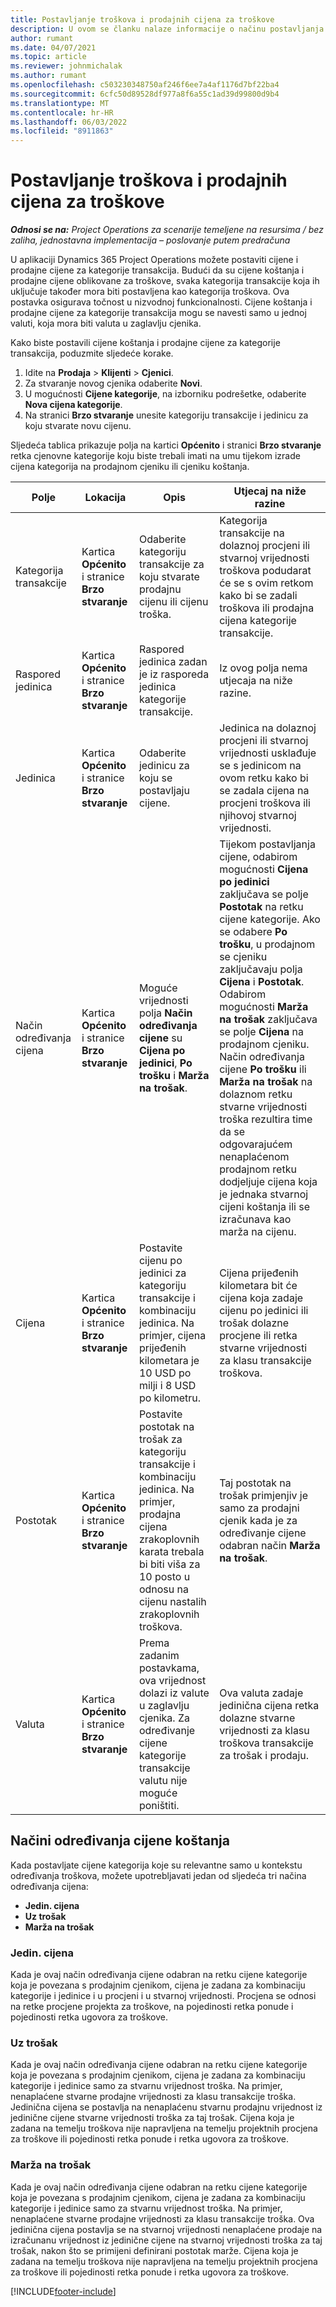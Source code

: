 ```yaml
---
title: Postavljanje troškova i prodajnih cijena za troškove
description: U ovom se članku nalaze informacije o načinu postavljanja troškova i prodajnih cijena za kategorije transakcije i troškova.
author: rumant
ms.date: 04/07/2021
ms.topic: article
ms.reviewer: johnmichalak
ms.author: rumant
ms.openlocfilehash: c503230348750af246f6ee7a4af1176d7bf22ba4
ms.sourcegitcommit: 6cfc50d89528df977a8f6a55c1ad39d99800d9b4
ms.translationtype: MT
ms.contentlocale: hr-HR
ms.lasthandoff: 06/03/2022
ms.locfileid: "8911863"
---
```

# <a name="set-up-cost-and-sales-rates-for-expenses"></a>Postavljanje troškova i prodajnih cijena za troškove

_**Odnosi se na:** Project Operations za scenarije temeljene na resursima / bez zaliha, jednostavna implementacija – poslovanje putem predračuna_

U aplikaciji Dynamics 365 Project Operations možete postaviti cijene i prodajne cijene za kategorije transakcija. Budući da su cijene koštanja i prodajne cijene oblikovane za troškove, svaka kategorija transakcije koja ih uključuje također mora biti postavljena kao kategorija troškova. Ova postavka osigurava točnost u nizvodnoj funkcionalnosti. Cijene koštanja i prodajne cijene za kategorije transakcija mogu se navesti samo u jednoj valuti, koja mora biti valuta u zaglavlju cjenika.

Kako biste postavili cijene koštanja i prodajne cijene za kategorije transakcija, poduzmite sljedeće korake. 

1. Idite na **Prodaja** > **Klijenti** > **Cjenici**.
2. Za stvaranje novog cjenika odaberite **Novi**. 
3. U mogućnosti **Cijene kategorije**, na izborniku podrešetke, odaberite **Nova cijena kategorije**. 
4. Na stranici **Brzo stvaranje** unesite kategoriju transakcije i jedinicu za koju stvarate novu cijenu.

Sljedeća tablica prikazuje polja na kartici **Općenito** i stranici **Brzo stvaranje** retka cjenovne kategorije koju biste trebali imati na umu tijekom izrade cijena kategorija na prodajnom cjeniku ili cjeniku koštanja.

| Polje | Lokacija | Opis | Utjecaj na niže razine |
| --- | --- | --- | --- |
| Kategorija transakcije | Kartica **Općenito** i stranice **Brzo stvaranje** | Odaberite kategoriju transakcije za koju stvarate prodajnu cijenu ili cijenu troška. | Kategorija transakcije na dolaznoj procjeni ili stvarnoj vrijednosti troškova podudarat će se s ovim retkom kako bi se zadali troškova ili prodajna cijena kategorije transakcije. |
| Raspored jedinica | Kartica **Općenito** i stranice **Brzo stvaranje** | Raspored jedinica zadan je iz rasporeda jedinica kategorije transakcije. | Iz ovog polja nema utjecaja na niže razine. |
| Jedinica | Kartica **Općenito** i stranice **Brzo stvaranje** | Odaberite jedinicu za koju se postavljaju cijene. | Jedinica na dolaznoj procjeni ili stvarnoj vrijednosti usklađuje se s jedinicom na ovom retku kako bi se zadala cijena na procjeni troškova ili njihovoj stvarnoj vrijednosti. |
| Način određivanja cijena | Kartica **Općenito** i stranice **Brzo stvaranje** | Moguće vrijednosti polja **Način određivanja cijene** su **Cijena po jedinici**, **Po trošku** i **Marža na trošak**. | Tijekom postavljanja cijene, odabirom mogućnosti **Cijena po jedinici** zaključava se polje **Postotak** na retku cijene kategorije. Ako se odabere **Po trošku**, u prodajnom se cjeniku zaključavaju polja **Cijena** i **Postotak**. Odabirom mogućnosti **Marža na trošak** zaključava se polje **Cijena** na prodajnom cjeniku. Način određivanja cijene **Po trošku** ili **Marža na trošak** na dolaznom retku stvarne vrijednosti troška rezultira time da se odgovarajućem nenaplaćenom prodajnom retku dodjeljuje cijena koja je jednaka stvarnoj cijeni koštanja ili se izračunava kao marža na cijenu. |
| Cijena | Kartica **Općenito** i stranice **Brzo stvaranje** | Postavite cijenu po jedinici za kategoriju transakcije i kombinaciju jedinica. Na primjer, cijena prijeđenih kilometara je 10 USD po milji i 8 USD po kilometru. | Cijena prijeđenih kilometara bit će cijena koja zadaje cijenu po jedinici ili trošak dolazne procjene ili retka stvarne vrijednosti za klasu transakcije troškova.|
| Postotak | Kartica **Općenito** i stranice **Brzo stvaranje** | Postavite postotak na trošak za kategoriju transakcije i kombinaciju jedinica. Na primjer, prodajna cijena zrakoplovnih karata trebala bi biti viša za 10 posto u odnosu na cijenu nastalih zrakoplovnih troškova. | Taj postotak na trošak primjenjiv je samo za prodajni cjenik kada je za određivanje cijene odabran način **Marža na trošak**. |
| Valuta | Kartica **Općenito** i stranice **Brzo stvaranje** | Prema zadanim postavkama, ova vrijednost dolazi iz valute u zaglavlju cjenika. Za određivanje cijene kategorije transakcije valutu nije moguće poništiti. | Ova valuta zadaje jedinična cijena retka dolazne stvarne vrijednosti za klasu troškova transakcije za trošak i prodaju. |

## <a name="pricing-methods-for-expenses"></a>Načini određivanja cijene koštanja

Kada postavljate cijene kategorija koje su relevantne samo u kontekstu određivanja troškova, možete upotrebljavati jedan od sljedeća tri načina određivanja cijena:

- **Jedin. cijena**
- **Uz trošak**
- **Marža na trošak**

### <a name="price-per-unit"></a>Jedin. cijena
Kada je ovaj način određivanja cijene odabran na retku cijene kategorije koja je povezana s prodajnim cjenikom, cijena je zadana za kombinaciju kategorije i jedinice i u procjeni i u stvarnoj vrijednosti. Procjena se odnosi na retke procjene projekta za troškove, na pojedinosti retka ponude i pojedinosti retka ugovora za troškove.

### <a name="at-cost"></a>Uz trošak
Kada je ovaj način određivanja cijene odabran na retku cijene kategorije koja je povezana s prodajnim cjenikom, cijena je zadana za kombinaciju kategorije i jedinice samo za stvarnu vrijednost troška. Na primjer, nenaplaćene stvarne prodajne vrijednosti za klasu transakcije troška. Jedinična cijena se postavlja na nenaplaćenu stvarnu prodajnu vrijednost iz jedinične cijene stvarne vrijednosti troška za taj trošak. Cijena koja je zadana na temelju troškova nije napravljena na temelju projektnih procjena za troškove ili pojedinosti retka ponude i retka ugovora za troškove.

### <a name="markup-over-cost"></a>Marža na trošak
Kada je ovaj način određivanja cijene odabran na retku cijene kategorije koja je povezana s prodajnim cjenikom, cijena je zadana za kombinaciju kategorije i jedinice samo za stvarnu vrijednost troška. Na primjer, nenaplaćene stvarne prodajne vrijednosti za klasu transakcije troška. Ova jedinična cijena postavlja se na stvarnoj vrijednosti nenaplaćene prodaje na izračunanu vrijednost iz jedinične cijene na stvarnoj vrijednosti troška za taj trošak, nakon što se primijeni definirani postotak marže. Cijena koja je zadana na temelju troškova nije napravljena na temelju projektnih procjena za troškove ili pojedinosti retka ponude i retka ugovora za troškove.


[!INCLUDE[footer-include](../includes/footer-banner.md)]

